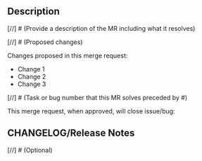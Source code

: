 ## Description

[//] # (Provide a description of the MR including what it resolves)


[//] # (Proposed changes)

Changes proposed in this merge request:
* Change 1
* Change 2
* Change 3

[//] # (Task or bug number that this MR solves preceded by #)

This merge request,  when approved, will close issue/bug: 

## CHANGELOG/Release Notes 

[//] # (Optional)
